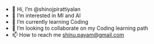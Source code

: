 - 👋 Hi, I’m @shinojpirattiyalan
- 👀 I’m interested in MI and AI
- 🌱 I’m currently learning Coding
- 💞️ I’m looking to collaborate on my Coding learning path
- 📫 How to reach me shinu.payam@gmail.com

<!---
shinojpirattiyalan/shinojpirattiyalan is a ✨ special ✨ repository because its `README.md` (this file) appears on your GitHub profile.
You can click the Preview link to take a look at your changes.
--->
